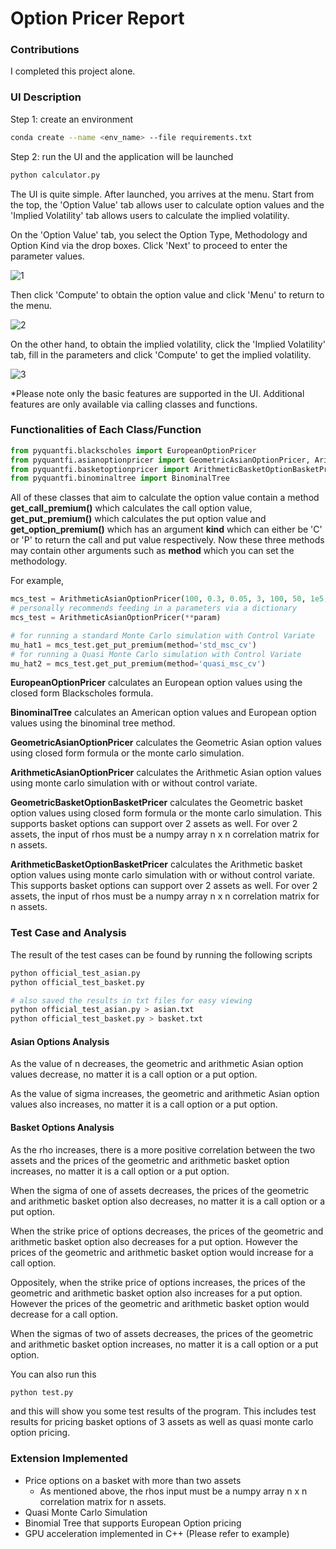 # **Option Pricer Report**



### **Contributions**

I completed this project alone.



### **UI Description**

Step 1: create an environment

```bash
conda create --name <env_name> --file requirements.txt
```

Step 2: run the UI and the application will be launched

```bash
python calculator.py
```

The UI is quite simple. After launched, you arrives at the menu. Start from the top, the 'Option Value' tab allows user to calculate option values and the 'Implied Volatility' tab allows users to calculate the implied volatility.

On the 'Option Value' tab, you select the Option Type, Methodology and Option Kind via the drop boxes. Click 'Next' to proceed to enter the parameter values.

![1](/home/see/Documents/blackscholesapp/pics/1.png)

Then click 'Compute' to obtain the option value and click 'Menu' to return to the menu.

![2](/home/see/Documents/blackscholesapp/pics/2.png)

On the other hand, to obtain the implied volatility, click the 'Implied Volatility' tab, fill in the parameters and click 'Compute' to get the implied volatility.

![3](/home/see/Documents/blackscholesapp/pics/3.png)

*Please note only the basic features are supported in the UI. Additional features are only available via calling classes and functions.

### Functionalities of Each Class/Function

```python
from pyquantfi.blackscholes import EuropeanOptionPricer
from pyquantfi.asianoptionpricer import GeometricAsianOptionPricer, ArithmeticAsianOptionPricer
from pyquantfi.basketoptionpricer import ArithmeticBasketOptionBasketPricer, GeometricBasketOptionPricer
from pyquantfi.binominaltree import BinominalTree
```

All of these classes that aim to calculate the option value contain a method **get_call_premium()** which calculates the call option value, **get_put_premium()** which calculates the put option value and **get_option_premium()** which has an argument **kind** which can either be 'C' or 'P' to return the call and put value respectively. Now these three methods may contain other arguments such as **method** which you can set the methodology.

For example,

```python
mcs_test = ArithmeticAsianOptionPricer(100, 0.3, 0.05, 3, 100, 50, 1e5, seed=2000)
# personally recommends feeding in a parameters via a dictionary
mcs_test = ArithmeticAsianOptionPricer(**param)

# for running a standard Monte Carlo simulation with Control Variate
mu_hat1 = mcs_test.get_put_premium(method='std_msc_cv')
# for running a Quasi Monte Carlo simulation with Control Variate
mu_hat2 = mcs_test.get_put_premium(method='quasi_msc_cv')
```

**EuropeanOptionPricer** calculates an European option values using the closed form Blackscholes formula.

**BinominalTree** calculates an American option values and European option values using the binominal tree method.

**GeometricAsianOptionPricer** calculates the Geometric Asian option values using closed form formula or the monte carlo simulation.

**ArithmeticAsianOptionPricer** calculates the Arithmetic Asian option values using monte carlo simulation with or without control variate.

**GeometricBasketOptionBasketPricer** calculates the Geometric basket option values using closed form formula or the monte carlo simulation. This supports basket options can support over 2 assets as well. For over 2 assets, the input of rhos must be a numpy array n x n correlation matrix for n assets.

**ArithmeticBasketOptionBasketPricer** calculates the Arithmetic basket option values using monte carlo simulation with or without control variate. This supports basket options can support over 2 assets as well. For over 2 assets, the input of rhos must be a numpy array n x n correlation matrix for n assets.



### Test Case and Analysis

The result of the test cases can be found by running the following scripts

```bash
python official_test_asian.py
python official_test_basket.py

# also saved the results in txt files for easy viewing
python official_test_asian.py > asian.txt
python official_test_basket.py > basket.txt
```

#### Asian Options Analysis

As the value of n decreases, the geometric and arithmetic Asian option values decrease, no matter it is a call option or a put option.

As the value of sigma increases, the geometric and arithmetic Asian option values also increases, no matter it is a call option or a put option.



#### Basket Options Analysis

As the rho increases, there is a more positive correlation between the two assets and the prices of the geometric and arithmetic basket option increases, no matter it is a call option or a put option.

When the sigma of one of assets decreases, the prices of the geometric and arithmetic basket option also decreases, no matter it is a call option or a put option.

When the strike price of options decreases, the prices of the geometric and arithmetic basket option also decreases for a put option. However the prices of the geometric and arithmetic basket option would increase for a call option.

Oppositely, when the strike price of options increases, the prices of the geometric and arithmetic basket option also increases for a put option. However the prices of the geometric and arithmetic basket option would decrease for a call option.

When the sigmas of two of assets decreases, the prices of the geometric and arithmetic basket option increases, no matter it is a call option or a put option.



You can also run this

```bash
python test.py
```

and this will show you some test results of the program. This includes test results for pricing basket options of 3 assets as well as quasi monte carlo option pricing.



### Extension Implemented

- Price options on a basket with more than two assets
  - As mentioned above, the rhos input must be a numpy array n x n correlation matrix for n assets.
- Quasi Monte Carlo Simulation
- Binomial Tree that supports European Option pricing
- GPU acceleration implemented in C++ (Please refer to example)

